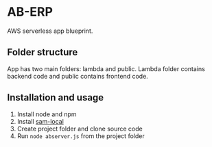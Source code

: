 # AB-ERP
AWS serverless app blueprint.

## Folder structure
App has two main folders: lambda and public. Lambda folder contains backend code and public contains frontend code.


## Installation and usage
1. Install node and npm
2. Install [sam-local](https://github.com/awslabs/aws-sam-local)
3. Create project folder and clone source code
4. Run `node abserver.js` from the project folder
